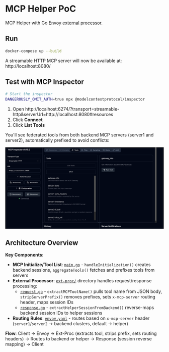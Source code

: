 # MCP Helper PoC

MCP Helper with Go [Envoy external processor](https://www.envoyproxy.io/docs/envoy/latest/configuration/http/http_filters/ext_proc_filter).

## Run

```bash
docker-compose up --build
```

A streamable HTTP MCP server will now be available at: http://localhost:8080/

## Test with MCP Inspector

```bash
# Start the inspector
DANGEROUSLY_OMIT_AUTH=true npx @modelcontextprotocol/inspector
```

1. Open http://localhost:6274/?transport=streamable-http&serverUrl=http://localhost:8080#resources
2. Click **Connect**
3. Click **List Tools**

You'll see federated tools from both backend MCP servers (server1 and server2), automatically prefixed to avoid conflicts:

![alt text](mcp-inspector.png)

## Architecture Overview

**Key Components:**

- **MCP Initialize/Tool List**: [`main.go`](main.go) - `handleInitialization()` creates backend sessions, `aggregateTools()` fetches and prefixes tools from servers
- **External Processor**: [`ext-proc/`](ext-proc/) directory handles request/response processing:
  - [`request.go`](ext-proc/request.go) - `extractMCPToolName()` pulls tool name from JSON body, `stripServerPrefix()` removes prefixes, sets `x-mcp-server` routing header, maps session IDs
  - [`response.go`](ext-proc/response.go) - `extractHelperSessionFromBackend()` reverse-maps backend session IDs to helper sessions
- **Routing Rules**: [`envoy.yaml`](envoy.yaml) - routes based on `x-mcp-server` header (`server1`/`server2` → backend clusters, default → helper)

**Flow**: Client → Envoy → Ext-Proc (extracts tool, strips prefix, sets routing headers) → Routes to backend or helper → Response (session reverse mapping) → Client

